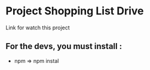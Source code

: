 # Project Shopping List Drive

Link for watch this project

## For the devs, you must install :
 - npm => npm instal
 


